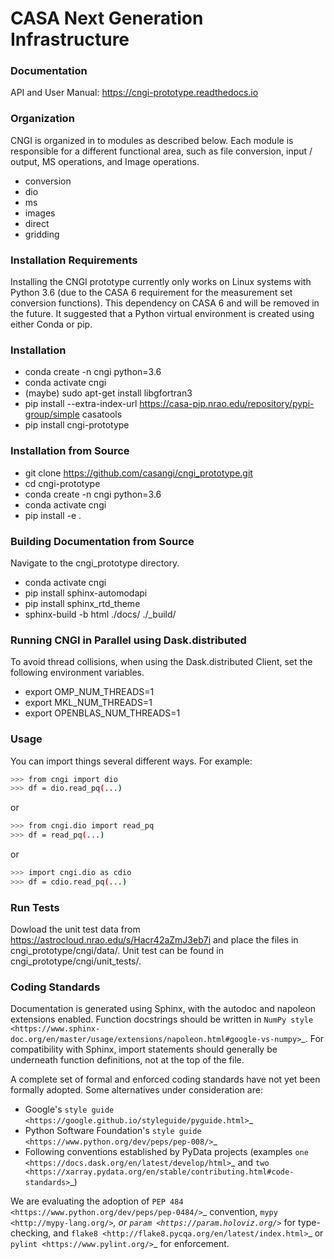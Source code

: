 # CASA Next Generation Infrastructure

### Documentation
API and User Manual: https://cngi-prototype.readthedocs.io

### Organization
CNGI is organized in to modules as described below. Each module is
responsible for a different functional area, such as file conversion,
input / output, MS operations, and Image operations.  

- conversion
- dio
- ms
- images
- direct
- gridding

### Installation Requirements
Installing the CNGI prototype currently only works on Linux systems with Python 3.6 (due to the CASA 6 requirement for the measurement set conversion functions). 
This dependency on CASA 6 and will be removed in the future. It suggested that a Python virtual environment is created using either Conda or pip.

### Installation

- conda create -n cngi python=3.6
- conda activate cngi
- (maybe) sudo apt-get install libgfortran3
- pip install --extra-index-url https://casa-pip.nrao.edu/repository/pypi-group/simple casatools
- pip install cngi-prototype

### Installation from Source

- git clone https://github.com/casangi/cngi_prototype.git
- cd cngi-prototype
- conda create -n cngi python=3.6
- conda activate cngi
- pip install -e .

###  Building Documentation from Source
Navigate to the cngi_prototype directory.

- conda activate cngi
- pip install sphinx-automodapi
- pip install sphinx_rtd_theme
- sphinx-build -b html ./docs/ ./_build/

### Running CNGI in Parallel using Dask.distributed
To avoid thread collisions, when using the Dask.distributed Client, set the following environment variables.

- export OMP_NUM_THREADS=1 
- export MKL_NUM_THREADS=1
- export OPENBLAS_NUM_THREADS=1 

### Usage
You can import things several different ways.  For example:
```sh
>>> from cngi import dio
>>> df = dio.read_pq(...)
```
or
```sh
>>> from cngi.dio import read_pq
>>> df = read_pq(...)
```
or
```sh
>>> import cngi.dio as cdio
>>> df = cdio.read_pq(...)
```

### Run Tests

Dowload the unit test data from https://astrocloud.nrao.edu/s/Hacr42aZmJ3eb7i and place the files in cngi_prototype/cngi/data/.
Unit test can be found in cngi_prototype/cngi/unit_tests/. 

### Coding Standards

Documentation is generated using Sphinx, with the autodoc and napoleon extensions enabled. Function docstrings should be written in `NumPy style <https://www.sphinx-doc.org/en/master/usage/extensions/napoleon.html#google-vs-numpy>`_. For compatibility with Sphinx, import statements should generally be underneath function definitions, not at the top of the file.

A complete set of formal and enforced coding standards have not yet been formally adopted. Some alternatives under consideration are:

* Google's `style guide <https://google.github.io/styleguide/pyguide.html>`_
* Python Software Foundation's `style guide <https://www.python.org/dev/peps/pep-008/>`_
* Following conventions established by PyData projects (examples `one <https://docs.dask.org/en/latest/develop/html>`_ and `two <https://xarray.pydata.org/en/stable/contributing.html#code-standards>`_)

We are evaluating the adoption of `PEP 484 <https://www.python.org/dev/peps/pep-0484/>`_ convention, `mypy <http://mypy-lang.org/>`_, or  `param <https://param.holoviz.org/>`_ for type-checking, and `flake8 <http://flake8.pycqa.org/en/latest/index.html>`_ or `pylint <https://www.pylint.org/>`_ for enforcement.

